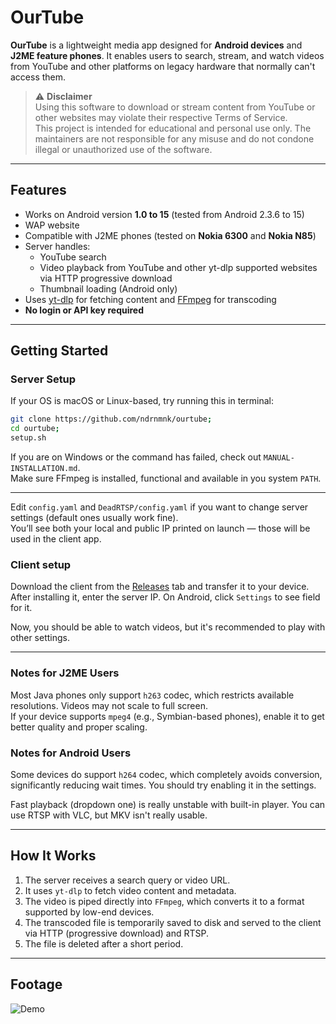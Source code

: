 # OurTube

**OurTube** is a lightweight media app designed for **Android devices** and **J2ME feature phones**. It enables users to search, stream, and watch videos from YouTube and other platforms on legacy hardware that normally can't access them.

> ⚠️ **Disclaimer**  
> Using this software to download or stream content from YouTube or other websites may violate their respective Terms of Service.  
> This project is intended for educational and personal use only. The maintainers are not responsible for any misuse and do not condone illegal or unauthorized use of the software.
---

## Features

- Works on Android version **1.0 to 15** (tested from Android 2.3.6 to 15)
- WAP website
- Compatible with J2ME phones (tested on **Nokia 6300** and **Nokia N85**)
- Server handles:
  - YouTube search
  - Video playback from YouTube and other yt-dlp supported websites via HTTP progressive download
  - Thumbnail loading (Android only)
- Uses [yt-dlp](https://github.com/yt-dlp/yt-dlp) for fetching content and [FFmpeg](https://ffmpeg.org/) for transcoding
- **No login or API key required**

---

## Getting Started

### Server Setup

If your OS is macOS or Linux-based, try running this in terminal:
```bash
git clone https://github.com/ndrnmnk/ourtube;
cd ourtube;
setup.sh
```
If you are on Windows or the command has failed, check out `MANUAL-INSTALLATION.md`.  
Make sure FFmpeg is installed, functional and available in you system `PATH`.

---

Edit `config.yaml` and `DeadRTSP/config.yaml` if you want to change server settings (default ones usually work fine).  
You’ll see both your local and public IP printed on launch — those will be used in the client app.

### Client setup

Download the client from the [Releases](https://github.com/ndrnmnk/ourtube/releases) tab and transfer it to your device.  
After installing it, enter the server IP. On Android, click `Settings` to see field for it.

Now, you should be able to watch videos, but it's recommended to play with other settings.

---

### Notes for J2ME Users

Most Java phones only support `h263` codec, which restricts available resolutions. Videos may not scale to full screen.  
If your device supports `mpeg4` (e.g., Symbian-based phones), enable it to get better quality and proper scaling.

### Notes for Android Users

Some devices do support `h264` codec, which completely avoids conversion, significantly reducing wait times. 
You should try enabling it in the settings.

Fast playback (dropdown one) is really unstable with built-in player.
You can use RTSP with VLC, but MKV isn't really usable.

---

## How It Works

1. The server receives a search query or video URL.
2. It uses `yt-dlp` to fetch video content and metadata.
3. The video is piped directly into `FFmpeg`, which converts it to a format supported by low-end devices.
4. The transcoded file is temporarily saved to disk and served to the client via HTTP (progressive download) and RTSP.
5. The file is deleted after a short period.

---

## Footage

![Demo](https://raw.githubusercontent.com/ndrnmnk/ndrnmnk/main/ourtube.gif)